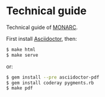 # Technical guide

Technical guide of [MONARC](https://www.cases.lu/monarc.html).

First install [Asciidoctor](http://asciidoctor.org/#installation), then:

```bash
$ make html
$ make serve
```

or:

```bash
$ gem install --pre asciidoctor-pdf
$ gem install coderay pygments.rb
$ make pdf
```
